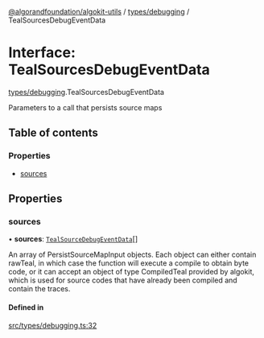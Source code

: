 [@algorandfoundation/algokit-utils](../README.md) / [types/debugging](../modules/types_debugging.md) / TealSourcesDebugEventData

# Interface: TealSourcesDebugEventData

[types/debugging](../modules/types_debugging.md).TealSourcesDebugEventData

Parameters to a call that persists source maps

## Table of contents

### Properties

- [sources](types_debugging.TealSourcesDebugEventData.md#sources)

## Properties

### sources

• **sources**: [`TealSourceDebugEventData`](types_debugging.TealSourceDebugEventData.md)[]

An array of PersistSourceMapInput objects. Each object can either contain rawTeal, in which case the function will execute a compile to obtain byte code, or it can accept an object of type CompiledTeal provided by algokit, which is used for source codes that have already been compiled and contain the traces.

#### Defined in

[src/types/debugging.ts:32](https://github.com/algorandfoundation/algokit-utils-ts/blob/main/src/types/debugging.ts#L32)
